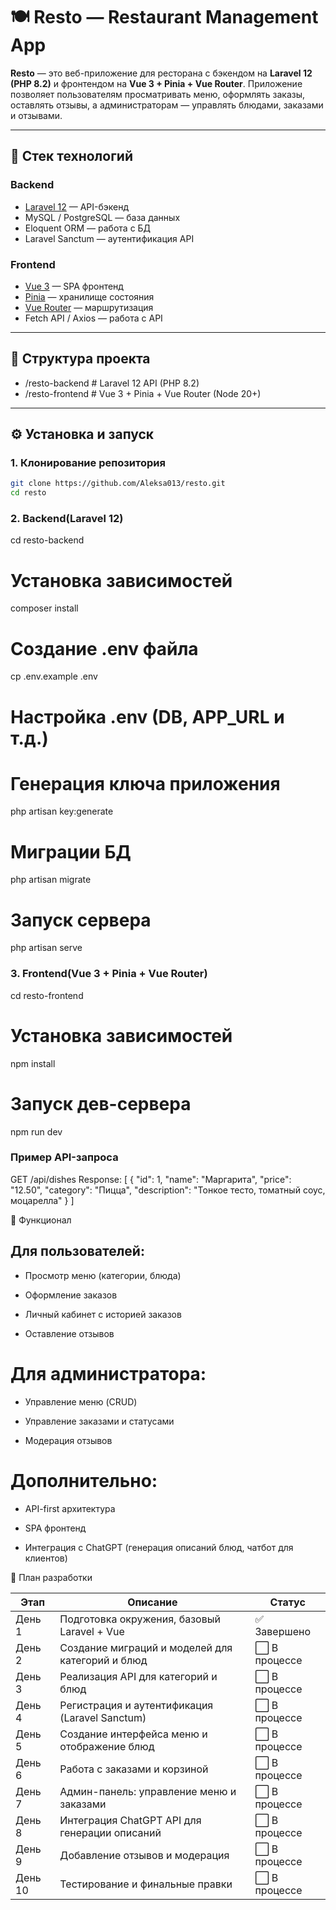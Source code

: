 # 🍽 Resto — Restaurant Management App

**Resto** — это веб-приложение для ресторана с бэкендом на **Laravel 12 (PHP 8.2)** и фронтендом на **Vue 3 + Pinia + Vue Router**.
Приложение позволяет пользователям просматривать меню, оформлять заказы, оставлять отзывы, а администраторам — управлять блюдами, заказами и отзывами.

---

## 🚀 Стек технологий

### Backend

- [Laravel 12](https://laravel.com/) — API-бэкенд
- MySQL / PostgreSQL — база данных
- Eloquent ORM — работа с БД
- Laravel Sanctum — аутентификация API

### Frontend

- [Vue 3](https://vuejs.org/) — SPA фронтенд
- [Pinia](https://pinia.vuejs.org/) — хранилище состояния
- [Vue Router](https://router.vuejs.org/) — маршрутизация
- Fetch API / Axios — работа с API

---

## 📂 Структура проекта

- /resto-backend # Laravel 12 API (PHP 8.2)
- /resto-frontend # Vue 3 + Pinia + Vue Router (Node 20+)

---

## ⚙️ Установка и запуск

### 1. Клонирование репозитория

```bash
git clone https://github.com/Aleksa013/resto.git
cd resto

```

### 2. Backend(Laravel 12)

cd resto-backend

# Установка зависимостей

composer install

# Создание .env файла

cp .env.example .env

# Настройка .env (DB, APP_URL и т.д.)

# Генерация ключа приложения

php artisan key:generate

# Миграции БД

php artisan migrate

# Запуск сервера

php artisan serve

### 3. Frontend(Vue 3 + Pinia + Vue Router)

cd resto-frontend

# Установка зависимостей

npm install

# Запуск дев-сервера

npm run dev

### Пример API-запроса

GET /api/dishes
Response:
[
{
"id": 1,
"name": "Маргарита",
"price": "12.50",
"category": "Пицца",
"description": "Тонкое тесто, томатный соус, моцарелла"
}
]

📌 Функционал

## Для пользователей:

- Просмотр меню (категории, блюда)

- Оформление заказов

- Личный кабинет с историей заказов

- Оставление отзывов

# Для администратора:

- Управление меню (CRUD)

- Управление заказами и статусами

- Модерация отзывов

# Дополнительно:

- API-first архитектура

- SPA фронтенд

- Интеграция с ChatGPT (генерация описаний блюд, чатбот для клиентов)

📅 План разработки

| Этап    | Описание                                         | Статус        |
| ------- | ------------------------------------------------ | ------------- |
| День 1  | Подготовка окружения, базовый Laravel + Vue      | ✅ Завершено  |
| День 2  | Создание миграций и моделей для категорий и блюд | ⬜ В процессе |
| День 3  | Реализация API для категорий и блюд              | ⬜ В процессе |
| День 4  | Регистрация и аутентификация (Laravel Sanctum)   | ⬜ В процессе |
| День 5  | Создание интерфейса меню и отображение блюд      | ⬜ В процессе |
| День 6  | Работа с заказами и корзиной                     | ⬜ В процессе |
| День 7  | Админ-панель: управление меню и заказами         | ⬜ В процессе |
| День 8  | Интеграция ChatGPT API для генерации описаний    | ⬜ В процессе |
| День 9  | Добавление отзывов и модерация                   | ⬜ В процессе |
| День 10 | Тестирование и финальные правки                  | ⬜ В процессе |
